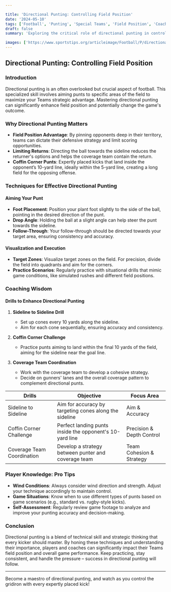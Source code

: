 ```yaml
---

title: 'Directional Punting: Controlling Field Position'
date: '2024-05-10'
tags: ['Football', 'Punting', 'Special Teams', 'Field Position', 'Coaching Tips', 'Player Skills', 'Strategy', 'Techniques']
draft: false
summary: 'Exploring the critical role of directional punting in controlling field position, with insights into techniques for aiming punts and strategies for pinning opponents deep.'

images: ['https://www.sportstips.org/articleimage/Football/P/directional_punting_controlling_field_position.webp']
---
```


## Directional Punting: Controlling Field Position

### Introduction

Directional punting is an often overlooked but crucial aspect of football. This specialized skill involves aiming punts to specific areas of the field to maximize your Teams strategic advantage. Mastering directional punting can significantly enhance field position and potentially change the game's outcome.

### Why Directional Punting Matters

- **Field Position Advantage**: By pinning opponents deep in their territory, teams can dictate their defensive strategy and limit scoring opportunities.
- **Limiting Returns**: Directing the ball towards the sideline reduces the returner's options and helps the coverage team contain the return.
- **Coffin Corner Punts**: Expertly placed kicks that land inside the opponent’s 10-yard line, ideally within the 5-yard line, creating a long field for the opposing offense.

### Techniques for Effective Directional Punting

#### Aiming Your Punt

- **Foot Placement**: Position your plant foot slightly to the side of the ball, pointing in the desired direction of the punt.
- **Drop Angle**: Holding the ball at a slight angle can help steer the punt towards the sideline.
- **Follow-Through**: Your follow-through should be directed towards your target area, ensuring consistency and accuracy.

#### Visualization and Execution

- **Target Zones**: Visualize target zones on the field. For precision, divide the field into quadrants and aim for the corners.
- **Practice Scenarios**: Regularly practice with situational drills that mimic game conditions, like simulated rushes and different field positions.

### Coaching Wisdom

#### Drills to Enhance Directional Punting

1. **Sideline to Sideline Drill**
   - Set up cones every 10 yards along the sideline.
   - Aim for each cone sequentially, ensuring accuracy and consistency.

2. **Coffin Corner Challenge**
   - Practice punts aiming to land within the final 10 yards of the field, aiming for the sideline near the goal line.

3. **Coverage Team Coordination**
   - Work with the coverage team to develop a cohesive strategy.
   - Decide on gunners' lanes and the overall coverage pattern to complement directional punts.

| **Drills**                | **Objective**                                                                           | **Focus Area**            |
|---------------------------|-----------------------------------------------------------------------------------------|---------------------------|
| Sideline to Sideline      | Aim for accuracy by targeting cones along the sideline                                  | Aim & Accuracy            |
| Coffin Corner Challenge   | Perfect landing punts inside the opponent's 10-yard line                                | Precision & Depth Control |
| Coverage Team Coordination| Develop a strategy between punter and coverage team                                     | Team Cohesion & Strategy  |

### Player Knowledge: Pro Tips

- **Wind Conditions**: Always consider wind direction and strength. Adjust your technique accordingly to maintain control.
- **Game Situations**: Know when to use different types of punts based on game scenarios (e.g., standard vs. rugby-style kicks).
- **Self-Assessment**: Regularly review game footage to analyze and improve your punting accuracy and decision-making.

### Conclusion

Directional punting is a blend of technical skill and strategic thinking that every kicker should master. By honing these techniques and understanding their importance, players and coaches can significantly impact their Teams field position and overall game performance. Keep practicing, stay consistent, and handle the pressure – success in directional punting will follow.

---

Become a maestro of directional punting, and watch as you control the gridiron with every expertly placed kick!
